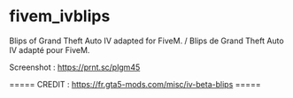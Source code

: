 # fivem_ivblips
Blips of Grand Theft Auto IV adapted for FiveM. / Blips de Grand Theft Auto IV adapté pour FiveM.

Screenshot : https://prnt.sc/plgm45

===== CREDIT : https://fr.gta5-mods.com/misc/iv-beta-blips =====
